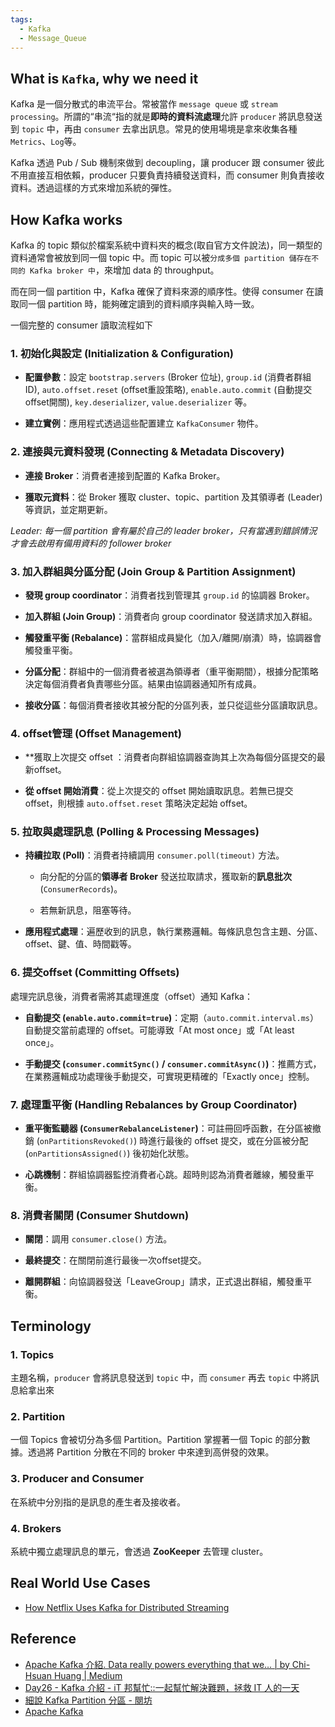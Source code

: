 ```yaml
---
tags:
  - Kafka
  - Message_Queue
---
```

## What is `Kafka`, why we need it

Kafka 是一個分散式的串流平台。常被當作 `message queue` 或 `stream processing`。所謂的“串流“指的就是**即時的資料流處理**允許 `producer` 將訊息發送到 `topic` 中，再由 `consumer` 去拿出訊息。常見的使用場境是拿來收集各種 `Metrics`、`Log`等。

Kafka 透過 Pub / Sub 機制來做到 decoupling，讓 producer 跟 consumer 彼此不用直接互相依賴，producer 只要負責持續發送資料，而 consumer 則負責接收資料。透過這樣的方式來增加系統的彈性。

## How Kafka works

Kafka 的 topic 類似於檔案系統中資料夾的概念(取自官方文件說法)，同一類型的資料通常會被放到同一個 topic 中。而 topic 可以被`分成多個 partition 儲存在不同的 Kafka broker 中`，來增加 data 的 throughput。

而在同一個 partition 中，Kafka 確保了資料來源的順序性。使得 consumer 在讀取同一個 partition 時，能夠確定讀到的資料順序與輸入時一致。

一個完整的 consumer 讀取流程如下

### 1. 初始化與設定 (Initialization & Configuration)

- **配置參數**：設定 `bootstrap.servers` (Broker 位址), `group.id` (消費者群組 ID), `auto.offset.reset` (offset重設策略), `enable.auto.commit` (自動提交offset開關), `key.deserializer`, `value.deserializer` 等。
    
- **建立實例**：應用程式透過這些配置建立 `KafkaConsumer` 物件。
    
### 2. 連接與元資料發現 (Connecting & Metadata Discovery)

- **連接 Broker**：消費者連接到配置的 Kafka Broker。
    
- **獲取元資料**：從 Broker 獲取 cluster、topic、partition 及其領導者 (Leader) 等資訊，並定期更新。

*Leader: 每一個 partition 會有屬於自己的 leader broker，只有當遇到錯誤情況才會去啟用有備用資料的 follower broker*
### 3. 加入群組與分區分配 (Join Group & Partition Assignment)

- **發現 group coordinator**：消費者找到管理其 `group.id` 的協調器 Broker。
    
- **加入群組 (Join Group)**：消費者向 group coordinator 發送請求加入群組。
    
- **觸發重平衡 (Rebalance)**：當群組成員變化（加入/離開/崩潰）時，協調器會觸發重平衡。
    
- **分區分配**：群組中的一個消費者被選為領導者（重平衡期間），根據分配策略決定每個消費者負責哪些分區。結果由協調器通知所有成員。
    
- **接收分區**：每個消費者接收其被分配的分區列表，並只從這些分區讀取訊息。
    

### 4. offset管理 (Offset Management)

- **獲取上次提交 offset ：消費者向群組協調器查詢其上次為每個分區提交的最新offset。
    
- **從 offset 開始消費**：從上次提交的 offset 開始讀取訊息。若無已提交 offset，則根據 `auto.offset.reset` 策略決定起始 offset。
    

### 5. 拉取與處理訊息 (Polling & Processing Messages)

- **持續拉取 (Poll)**：消費者持續調用 `consumer.poll(timeout)` 方法。
    
    - 向分配的分區的**領導者 Broker** 發送拉取請求，獲取新的**訊息批次** (`ConsumerRecords`)。
        
    - 若無新訊息，阻塞等待。
        
- **應用程式處理**：遍歷收到的訊息，執行業務邏輯。每條訊息包含主題、分區、offset、鍵、值、時間戳等。
    

### 6. 提交offset (Committing Offsets)

處理完訊息後，消費者需將其處理進度（offset）通知 Kafka：

- **自動提交 (`enable.auto.commit=true`)**：定期（`auto.commit.interval.ms`）自動提交當前處理的 offset。可能導致「At most once」或「At least once」。
    
- **手動提交 (`consumer.commitSync()` / `consumer.commitAsync()`)**：推薦方式，在業務邏輯成功處理後手動提交，可實現更精確的「Exactly once」控制。
    

### 7. 處理重平衡 (Handling Rebalances by Group Coordinator)

- **重平衡監聽器 (`ConsumerRebalanceListener`)**：可註冊回呼函數，在分區被撤銷 (`onPartitionsRevoked()`) 時進行最後的 offset 提交，或在分區被分配 (`onPartitionsAssigned()`) 後初始化狀態。
    
- **心跳機制**：群組協調器監控消費者心跳。超時則認為消費者離線，觸發重平衡。
    

### 8. 消費者關閉 (Consumer Shutdown)

- **關閉**：調用 `consumer.close()` 方法。
    
- **最終提交**：在關閉前進行最後一次offset提交。
    
- **離開群組**：向協調器發送「LeaveGroup」請求，正式退出群組，觸發重平衡。


## Terminology

### 1. Topics

主題名稱，`producer` 會將訊息發送到 `topic` 中，而 `consumer` 再去 `topic` 中將訊息給拿出來

### 2. Partition 

一個 Topics 會被切分為多個 Partition。Partition 掌握著一個 Topic 的部分數據。透過將 Partition 分散在不同的 broker 中來達到高併發的效果。
### 3. Producer and Consumer 

在系統中分別指的是訊息的產生者及接收者。

### 4. Brokers 

系統中獨立處理訊息的單元，會透過 **ZooKeeper** 去管理 cluster。


## Real World Use Cases

- [How Netflix Uses Kafka for Distributed Streaming](https://www.confluent.io/blog/how-kafka-is-used-by-netflix/)

## Reference

- [Apache Kafka 介紹. Data really powers everything that we… | by Chi-Hsuan Huang | Medium](https://medium.com/@chihsuan/introduction-to-apache-kafka-1cae693aa85e)
- [Day26 - Kafka 介紹 - iT 邦幫忙::一起幫忙解決難題，拯救 IT 人的一天](https://ithelp.ithome.com.tw/articles/10337970)
- [細說 Kafka Partition 分區 - 閱坊](https://www.readfog.com/a/1635090175644241920)
- [Apache Kafka](https://kafka.apache.org/intro)